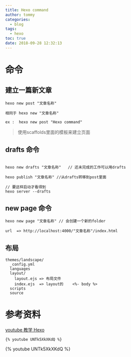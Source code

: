 ```yaml
---
title: Hexo command
author: tommy
categories:
  - blog
tags: 
  - hexo
toc: true
date: 2018-09-28 12:32:13
---
```


# 命令

## 建立一篇新文章
```
hexo new post "文章名称"

相同于 hexo new "文章名称"

ex :  hexo new post "Hexo command"
```
> 使用scaffolds里面的模板来建立页面

<!--more-->

## drafts 命令
```

hexo new drafts "文章名称"   // 还未完成的工作可以用drafts

hexo publish "文章名称" //从drafts转移到post里面

// 要这样启动才看得到
hexo server --drafts

```


## new page 命令

```
hexo new page "文章名称" // 会创建一个新的folder

url  => http://localhost:4000/"文章名称"/index.html

```


## 布局
```
themes/landscape/
  _config.yml 
  languages
  layout/
    layout.ejs => 布局文件
    index.ejs  => layout的    <%- body %>
  scripts
  source
```
# 参考资料

[youtube 教学 Hexo](https://www.youtube.com/watch?v=Kt7u5kr_P5o&list=PLLAZ4kZ9dFpOMJR6D25ishrSedvsguVSm)



```
{% youtube UNTk5XkXKdQ %}
```

{% youtube UNTk5XkXKdQ %}


